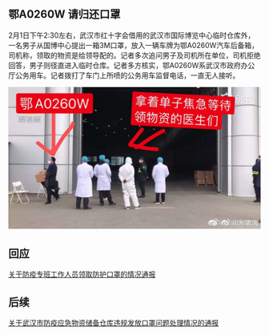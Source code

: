 ## 鄂A0260W 请归还口罩

2月1日下午2:30左右，武汉市红十字会借用的武汉市国际博览中心临时仓库外，一名男子从国博中心提出一箱3M口罩，放入一辆车牌为鄂A0260W汽车后备箱，司机称，领取的物资是给领导配的。记者多次追问男子及司机所在单位，司机拒绝回答，男子则径直进入临时仓库。记者多方核实，鄂A0260W系武汉市政府办公厅公务用车。记者拨打了车门上所喷的公务用车监督电话，一直无人接听。

![取口罩照片](https://raw.githubusercontent.com/a0260w/a0260w.github.io/master/images/01_2.jpeg)

## 回应
[关于防疫专班工作人员领取防护口罩的情况通报](http://www.wuhan.gov.cn/hbgovinfo/zwgk_8265/tzgg/202002/t20200202_304352.html)

## 后续
[关于武汉市防疫应急物资储备仓库违规发放口罩问题处理情况的通报](http://www.whdi.gov.cn/t/202002/t20200204_817843.shtml)
